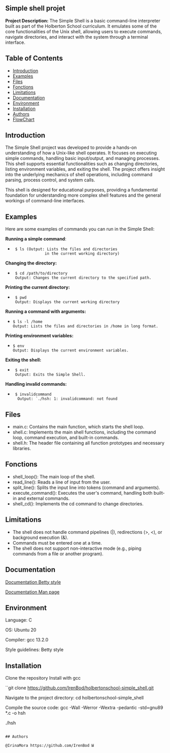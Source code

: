 
## Simple shell projet

**Project Description:**
The Simple Shell is a basic command-line interpreter built as part of the Holberton School curriculum. It emulates some of the core functionalities of the Unix shell, allowing users to execute commands, navigate directories, and interact with the system through a terminal interface.


##  Table of Contents
- [Introduction](#introduction)
- [Examples](#Examples)
- [Files](#files)
- [Fonctions](#Fonctions)
- [Limitations](#Limitations)
- [Documentation](#Documentation)
- [Environment](#Environment)
- [Installation](#Installation)
- [Authors](#authors)
- [FlowChart](#FlowChart)
##  Introduction
The Simple Shell project was developed to provide a hands-on understanding of how a Unix-like shell operates. It focuses on executing simple commands, handling basic input/output, and managing processes. This shell supports essential functionalities such as changing directories, listing environment variables, and exiting the shell. The project offers insight into the underlying mechanics of shell operations, including command parsing, process control, and system calls.

This shell is designed for educational purposes, providing a fundamental foundation for understanding more complex shell features and the general workings of command-line interfaces.


## Examples

Here are some examples of commands you can run in the Simple Shell:

**Running a simple command**:
*      $ ls (Output: Lists the files and directories
                    in the current working directory)

**Changing the directory:**
*      $ cd /path/to/directory
       Output: Changes the current directory to the specified path.

**Printing the current directory:**
*      $ pwd
       Output: Displays the current working directory

**Running a command with arguments:**
*     $ ls -l /home
      Output: Lists the files and directories in /home in long format.
**Printing environment variables:**
*     $ env
      Output: Displays the current environment variables.
**Exiting the shell:**
*      $ exit
       Output: Exits the Simple Shell.
**Handling invalid commands:**
*      $ invalidcommand
        Output: `./hsh: 1: invalidcommand: not found
## Files

* main.c: Contains the main function, which starts the shell loop.
* shell.c: Implements the main shell functions, including the command loop, command execution, and built-in commands.
* shell.h: The header file containing all function prototypes and necessary libraries.
## Fonctions
* shell_loop(): The main loop of the shell.
* read_line(): Reads a line of input from the user.
* split_line(): Splits the input line into tokens (command and arguments).
* execute_command(): Executes the user's command, handling both built-in and external commands.
* shell_cd(): Implements the cd command to change directories.

## Limitations
* The shell does not handle command pipelines (|), redirections (>, <), or background execution (&).
* Commands must be entered one at a time.
* The shell does not support non-interactive mode (e.g., piping commands from a file or another program).
 ## Documentation

 [Documentation Betty style ](https://github.com/alx-tools/Betty/wiki)

 [Documentation Man page ](https://github.com/IrenBod/holbertonschool-simple_shell/blob/main/man_1_simple_shell)


## Environment
Language: C

OS: Ubuntu 20

Compiler: gcc 13.2.0

Style guidelines: Betty style
## Installation

Clone the repository
Install  with gcc

``git clone https://github.com/IrenBod/holbertonschool-simple_shell.git

Navigate to the project directory:
cd holbertonschool-simple_shell

Compile the source code:
  gcc -Wall -Werror -Wextra -pedantic -std=gnu89 *.c -o hsh

  ./hsh
```

## Authors

@IrinaMora https://github.com/IrenBod Ы